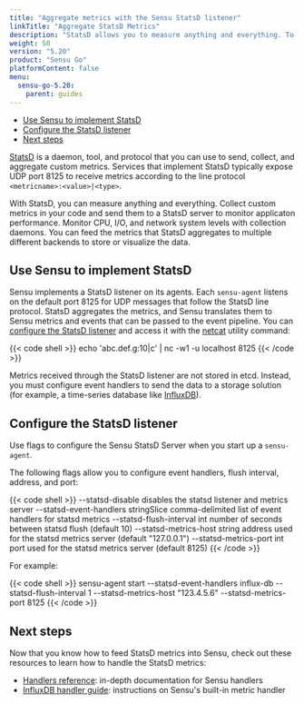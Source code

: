 ```yaml
---
title: "Aggregate metrics with the Sensu StatsD listener"
linkTitle: "Aggregate StatsD Metrics"
description: "StatsD allows you to measure anything and everything. To monitor application performance, collect custom metrics in your code and send them to a StatsD server. You can also monitor CPU, I/0, and network utilization with collection daemons. Sensu agents include a listener to send StatsD metrics to the event pipeline. Read the guide to get started."
weight: 50
version: "5.20"
product: "Sensu Go"
platformContent: false
menu:
  sensu-go-5.20:
    parent: guides
---
```


- [Use Sensu to implement StatsD](#use-sensu-to-implement-statsd)
- [Configure the StatsD listener](#configure-the-statsd-listener)
- [Next steps](#next-steps)

[StatsD][1] is a daemon, tool, and protocol that you can use to send, collect, and aggregate custom metrics.
Services that implement StatsD typically expose UDP port 8125 to receive metrics according to the line protocol `<metricname>:<value>|<type>`.

With StatsD, you can measure anything and everything.
Collect custom metrics in your code and send them to a StatsD server to monitor applicaton performance.
Monitor CPU, I/O, and network system levels with collection daemons.
You can feed the metrics that StatsD aggregates to multiple different backends to store or visualize the data.

## Use Sensu to implement StatsD

Sensu implements a StatsD listener on its agents.
Each `sensu-agent` listens on the default port 8125 for UDP messages that follow the StatsD line protocol.
StatsD aggregates the metrics, and Sensu translates them to Sensu metrics and events that can be passed to the event pipeline.
You can [configure the StatsD listener][4] and access it with the [netcat][4] utility command:

{{< code shell >}}
echo 'abc.def.g:10|c' | nc -w1 -u localhost 8125
{{< /code >}}

Metrics received through the StatsD listener are not stored in etcd.
Instead, you must configure event handlers to send the data to a storage solution (for example, a time-series database like [InfluxDB][3]).

## Configure the StatsD listener

Use flags to configure the Sensu StatsD Server when you start up a `sensu-agent`.

The following flags allow you to configure event handlers, flush interval, address, and port:

{{< code shell >}}
--statsd-disable                      disables the statsd listener and metrics server
--statsd-event-handlers stringSlice   comma-delimited list of event handlers for statsd metrics
--statsd-flush-interval int           number of seconds between statsd flush (default 10)
--statsd-metrics-host string          address used for the statsd metrics server (default "127.0.0.1")
--statsd-metrics-port int             port used for the statsd metrics server (default 8125)
{{< /code >}}

For example:

{{< code shell >}}
sensu-agent start --statsd-event-handlers influx-db --statsd-flush-interval 1 --statsd-metrics-host "123.4.5.6" --statsd-metrics-port 8125
{{< /code >}}

## Next steps

Now that you know how to feed StatsD metrics into Sensu, check out these resources to learn how to handle the StatsD metrics:

* [Handlers reference][2]: in-depth documentation for Sensu handlers
* [InfluxDB handler guide][3]: instructions on Sensu's built-in metric handler

[1]: https://github.com/statsd/statsd
[2]: ../../reference/handlers/
[3]: ../influx-db-metric-handler/
[4]: #configure-the-statsd-listener
[5]: https://github.com/statsd/statsd
